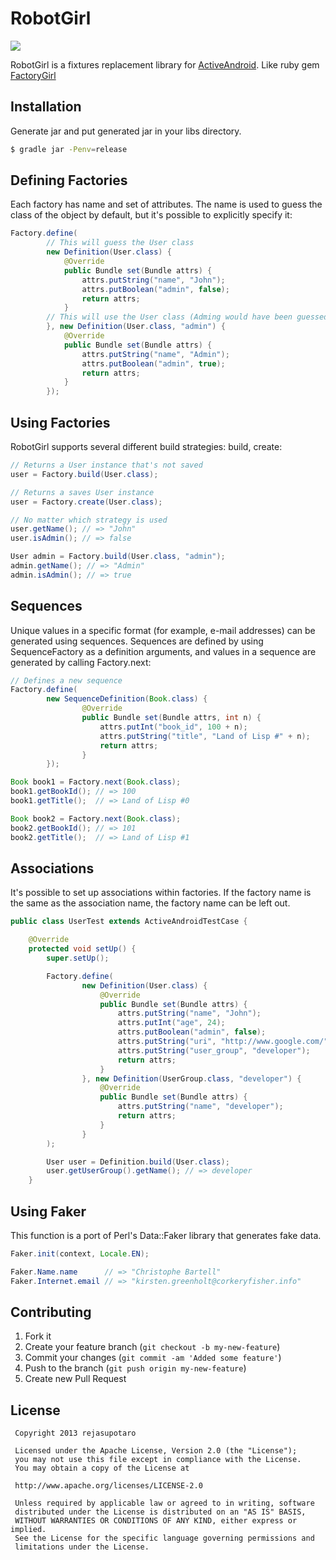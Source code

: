 RobotGirl
======

<a href="http://molybdenumgp03.deviantart.com/art/robot-girl-195104830"><img src="https://dl.dropboxusercontent.com/u/54255753/blog/201312/robotgirl.png"></a>

RobotGirl is a fixtures replacement library for [ActiveAndroid](http://www.activeandroid.com/).
Like ruby gem [FactoryGirl](https://github.com/thoughtbot/factory_girl)

Installation
------

Generate jar and put generated jar in your libs directory.

```sh
$ gradle jar -Penv=release
```

Defining Factories
------

Each factory has name and set of attributes.
The name is used to guess the class of the object by default, but it's possible to explicitly specify it:

```java
Factory.define(
        // This will guess the User class
        new Definition(User.class) {
            @Override
            public Bundle set(Bundle attrs) {
                attrs.putString("name", "John");
                attrs.putBoolean("admin", false);
                return attrs;
            }
        // This will use the User class (Adming would have been guessed)
        }, new Definition(User.class, "admin") {
            @Override
            public Bundle set(Bundle attrs) {
                attrs.putString("name", "Admin");
                attrs.putBoolean("admin", true);
                return attrs;
            }
        });
```

Using Factories
------

RobotGirl supports several different build strategies: build, create:

```java
// Returns a User instance that's not saved
user = Factory.build(User.class);

// Returns a saves User instance
user = Factory.create(User.class);

// No matter which strategy is used
user.getName(); // => "John"
user.isAdmin(); // => false

User admin = Factory.build(User.class, "admin");
admin.getName(); // => "Admin"
admin.isAdmin(); // => true
```

Sequences
------

Unique values in a specific format (for example, e-mail addresses) can be generated using sequences.
Sequences are defined by using SequenceFactory as a definition arguments, and values in a sequence are generated by calling Factory.next:

```java
// Defines a new sequence
Factory.define(
        new SequenceDefinition(Book.class) {
                @Override
                public Bundle set(Bundle attrs, int n) {
                    attrs.putInt("book_id", 100 + n);
                    attrs.putString("title", "Land of Lisp #" + n);
                    return attrs;
                }
        });

Book book1 = Factory.next(Book.class);
book1.getBookId(); // => 100
book1.getTitle();  // => Land of Lisp #0

Book book2 = Factory.next(Book.class);
book2.getBookId(); // => 101
book2.getTitle();  // => Land of Lisp #1 
```

Associations
------

It's possible to set up associations within factories.
If the factory name is the same as the association name, the factory name can be left out.


```java
public class UserTest extends ActiveAndroidTestCase {

    @Override
    protected void setUp() {
        super.setUp();

        Factory.define(
                new Definition(User.class) {
                    @Override
                    public Bundle set(Bundle attrs) {
                        attrs.putString("name", "John");
                        attrs.putInt("age", 24);
                        attrs.putBoolean("admin", false);
                        attrs.putString("uri", "http://www.google.com/");
                        attrs.putString("user_group", "developer");
                        return attrs;
                    }
                }, new Definition(UserGroup.class, "developer") {
                    @Override
                    public Bundle set(Bundle attrs) {
                        attrs.putString("name", "developer");
                        return attrs;
                    }
                }
        );

        User user = Definition.build(User.class);
        user.getUserGroup().getName(); // => developer
    }
```

Using Faker
------

This function is a port of Perl's Data::Faker library that generates fake data.

```java
Faker.init(context, Locale.EN);

Faker.Name.name      // => "Christophe Bartell"
Faker.Internet.email // => "kirsten.greenholt@corkeryfisher.info"
```

Contributing
------

1. Fork it
2. Create your feature branch (`git checkout -b my-new-feature`)
3. Commit your changes (`git commit -am 'Added some feature'`)
4. Push to the branch (`git push origin my-new-feature`)
5. Create new Pull Request

License
------

```
 Copyright 2013 rejasupotaro

 Licensed under the Apache License, Version 2.0 (the "License");
 you may not use this file except in compliance with the License.
 You may obtain a copy of the License at

 http://www.apache.org/licenses/LICENSE-2.0

 Unless required by applicable law or agreed to in writing, software
 distributed under the License is distributed on an "AS IS" BASIS,
 WITHOUT WARRANTIES OR CONDITIONS OF ANY KIND, either express or implied.
 See the License for the specific language governing permissions and
 limitations under the License.
```
